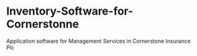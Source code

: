 Inventory-Software-for-Cornerstonne
===================================

Application software for Management Services in Cornerstone Insurance Plc 
